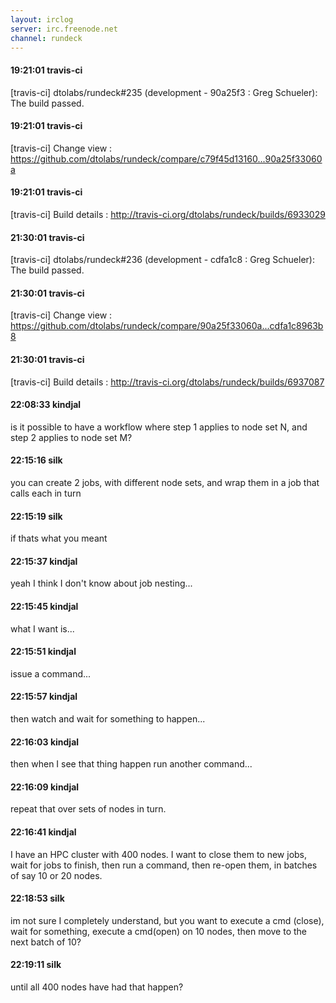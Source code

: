 ```yaml
---
layout: irclog
server: irc.freenode.net
channel: rundeck
---
```


#### 19:21:01 travis-ci
 \[travis-ci\] dtolabs/rundeck#235 (development - 90a25f3 : Greg Schueler): The build passed.
#### 19:21:01 travis-ci
 \[travis-ci\] Change view : https://github.com/dtolabs/rundeck/compare/c79f45d13160...90a25f33060a
#### 19:21:01 travis-ci
 \[travis-ci\] Build details : http://travis-ci.org/dtolabs/rundeck/builds/6933029
#### 21:30:01 travis-ci
 \[travis-ci\] dtolabs/rundeck#236 (development - cdfa1c8 : Greg Schueler): The build passed.
#### 21:30:01 travis-ci
 \[travis-ci\] Change view : https://github.com/dtolabs/rundeck/compare/90a25f33060a...cdfa1c8963b8
#### 21:30:01 travis-ci
 \[travis-ci\] Build details : http://travis-ci.org/dtolabs/rundeck/builds/6937087
#### 22:08:33 kindjal
 is it possible to have a workflow where step 1 applies to node set N, and step 2 applies to node set M?
#### 22:15:16 silk
 you can create 2 jobs, with different node sets, and wrap them in a job that calls each in turn
#### 22:15:19 silk
 if thats what you meant
#### 22:15:37 kindjal
 yeah I think I don't know about job nesting...
#### 22:15:45 kindjal
 what I want is...
#### 22:15:51 kindjal
 issue a command...
#### 22:15:57 kindjal
 then watch and wait for something to happen...
#### 22:16:03 kindjal
 then when I see that thing happen run another command...
#### 22:16:09 kindjal
 repeat that over sets of nodes in turn.
#### 22:16:41 kindjal
 I have an HPC cluster with 400 nodes. I want to close them to new jobs, wait for jobs to finish, then run a command, then re-open them, in batches of say 10 or 20 nodes.
#### 22:18:53 silk
 im not sure I completely understand, but you want to execute a cmd (close), wait for something, execute a cmd(open) on 10 nodes, then move to the next batch of 10?
#### 22:19:11 silk
 until all 400 nodes have had that happen?
